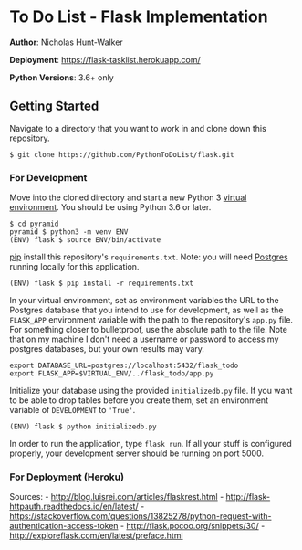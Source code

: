 # To Do List - Flask Implementation

**Author**: Nicholas Hunt-Walker

**Deployment**: https://flask-tasklist.herokuapp.com/

**Python Versions**: 3.6+ only

## Getting Started

Navigate to a directory that you want to work in and clone down this repository.

```
$ git clone https://github.com/PythonToDoList/flask.git
```

### For Development

Move into the cloned directory and start a new Python 3 [virtual environment](https://docs.python.org/3/tutorial/venv.html). You should be using Python 3.6 or later.

```
$ cd pyramid
pyramid $ python3 -m venv ENV
(ENV) flask $ source ENV/bin/activate
```

[pip](https://pip.pypa.io/en/stable/installing/) install this repository's `requirements.txt`.
Note: you will need [Postgres](https://www.postgresql.org) running locally for this application.

```
(ENV) flask $ pip install -r requirements.txt
```

In your virtual environment, set as environment variables the URL to the Postgres database that you intend to use for development, as well as the `FLASK_APP` environment variable with the path to the repository's `app.py` file.
For something closer to bulletproof, use the absolute path to the file.
Note that on my machine I don't need a username or password to access my postgres databases, but your own results may vary.

```
export DATABASE_URL=postgres://localhost:5432/flask_todo
export FLASK_APP=$VIRTUAL_ENV/../flask_todo/app.py
```

Initialize your database using the provided `initializedb.py` file.
If you want to be able to drop tables before you create them, set an environment variable of `DEVELOPMENT` to `'True'`.

```
(ENV) flask $ python initializedb.py
```

In order to run the application, type `flask run`.
If all your stuff is configured properly, your development server should be running on port 5000.

### For Deployment (Heroku)


Sources:
    - http://blog.luisrei.com/articles/flaskrest.html
    - http://flask-httpauth.readthedocs.io/en/latest/
    - https://stackoverflow.com/questions/13825278/python-request-with-authentication-access-token
    - http://flask.pocoo.org/snippets/30/
    - http://exploreflask.com/en/latest/preface.html
